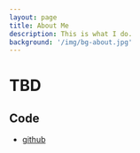 ```yaml
---
layout: page
title: About Me
description: This is what I do.
background: '/img/bg-about.jpg'
---
```


TBD
============




Code
--------------
* [github](https://github.com/junheeheu/)
